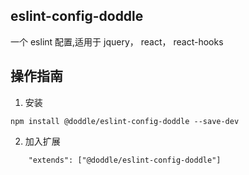 ## eslint-config-doddle

一个 eslint 配置,适用于 jquery， react， react-hooks

## 操作指南

1. 安装

```shell
npm install @doddle/eslint-config-doddle --save-dev
```

2. 加入扩展

```shell
    "extends": ["@doddle/eslint-config-doddle"]
```
